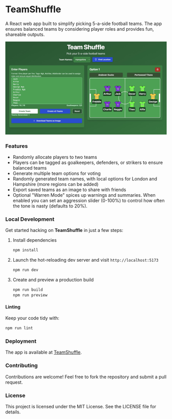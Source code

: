 # TeamShuffle

A React web app built to simplify picking 5-a-side football teams. The app ensures balanced teams by considering player roles and provides fun, shareable outputs.

![Screenshot](teamshuffle.jpg)

### Features

- Randomly allocate players to two teams
- Players can be tagged as goalkeepers, defenders, or strikers to ensure balanced teams
- Generate multiple team options for voting
- Randomly generated team names, with local options for London and Hampshire (more regions can be added)
- Export saved teams as an image to share with friends
- Optional "Warren Mode" spices up warnings and summaries. When enabled you can set an aggression slider (0-100%) to control how often the tone is nasty (defaults to 20%).

### Local Development

Get started hacking on **TeamShuffle** in just a few steps:

1. Install dependencies
   ```bash
   npm install
   ```
2. Launch the hot-reloading dev server and visit `http://localhost:5173`
   ```bash
   npm run dev
   ```
3. Create and preview a production build
   ```bash
   npm run build
   npm run preview
   ```

#### Linting

Keep your code tidy with:

```bash
npm run lint
```

### Deployment

The app is available at [TeamShuffle](https://teamshuffle.app).

### Contributing

Contributions are welcome! Feel free to fork the repository and submit a pull request.

### License

This project is licensed under the MIT License. See the LICENSE file for details.


